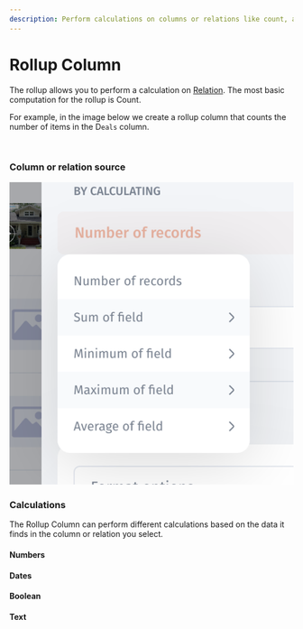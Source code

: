 ```yaml
---
description: Perform calculations on columns or relations like count, average, and sum.
---
```


# Rollup Column

The rollup allows you to perform a calculation on [Relation](relations.md). The most basic computation for the rollup is Count.

For example, in the image below we create a rollup column that counts the number of items in the D`eals` column.

<figure><img src="../../../.gitbook/assets/rollup.gif" alt=""><figcaption></figcaption></figure>

### Column or relation source <a href="#column-or-relation-source" id="column-or-relation-source"></a>

![](<../../../.gitbook/assets/image (3) (3).png>)

### Calculations <a href="#calculations" id="calculations"></a>

The Rollup Column can perform different calculations based on the data it finds in the column or relation you select.

#### Numbers <a href="#numbers" id="numbers"></a>

#### Dates <a href="#dates" id="dates"></a>

#### Boolean <a href="#boolean" id="boolean"></a>

#### Text <a href="#text" id="text"></a>
